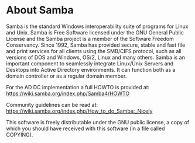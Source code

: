 About Samba
===========

Samba is the standard Windows interoperability suite of
programs for Linux and Unix.
Samba is Free Software licensed under the GNU General Public License and
the Samba project is a member of the Software Freedom Conservancy.
Since 1992, Samba has provided secure, stable and fast file and print services
for all clients using the SMB/CIFS protocol, such as all versions of DOS
and Windows, OS/2, Linux and many others.
Samba is an important component to seamlessly integrate Linux/Unix Servers and
Desktops into Active Directory environments. It can function both as a
domain controller or as a regular domain member.


For the AD DC implementation a full HOWTO is provided at:
      https://wiki.samba.org/index.php/Samba4/HOWTO

Community guidelines can be read at:
      https://wiki.samba.org/index.php/How_to_do_Samba:_Nicely

This software is freely distributable under the GNU public license, a
copy of which you should have received with this software (in a file
called COPYING).


